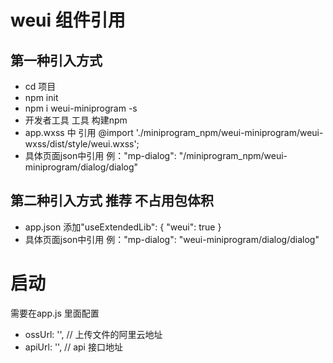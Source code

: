 # weui 组件引用
## 第一种引入方式
- cd 项目
- npm init
- npm i weui-miniprogram -s
- 开发者工具 工具 构建npm
- app.wxss 中 引用 @import './miniprogram_npm/weui-miniprogram/weui-wxss/dist/style/weui.wxss';
- 具体页面json中引用 例："mp-dialog": "/miniprogram_npm/weui-miniprogram/dialog/dialog"
## 第二种引入方式 推荐 不占用包体积
- app.json 添加"useExtendedLib": { "weui": true }
- 具体页面json中引用 例："mp-dialog": "weui-miniprogram/dialog/dialog"

# 启动
需要在app.js 里面配置
- ossUrl: '', // 上传文件的阿里云地址
- apiUrl: '', // api 接口地址
